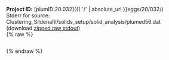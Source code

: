 **Project ID:** [plumID:20.032]({{ '/' | absolute_url }}eggs/20/032/)  
Stderr for source:  Clustering_Sildenafil/solids_setup/solid_analysis/plumed56.dat   
(download [zipped raw stdout](plumed56.dat.plumed_master.stdout.txt.zip))  
{% raw %}
<pre>
</pre>
{% endraw %}
